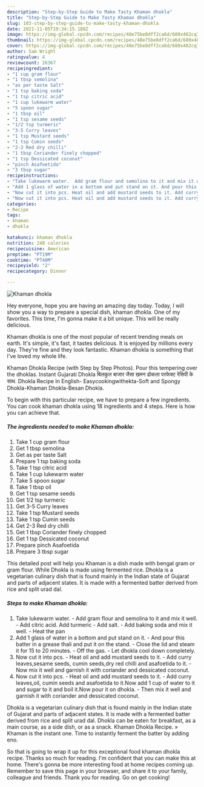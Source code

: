 ```yaml
---
description: "Step-by-Step Guide to Make Tasty Khaman dhokla"
title: "Step-by-Step Guide to Make Tasty Khaman dhokla"
slug: 103-step-by-step-guide-to-make-tasty-khaman-dhokla
date: 2021-11-05T19:34:15.188Z
image: https://img-global.cpcdn.com/recipes/48e75be8dff2ca6d/680x482cq70/khaman-dhokla-recipe-main-photo.jpg
thumbnail: https://img-global.cpcdn.com/recipes/48e75be8dff2ca6d/680x482cq70/khaman-dhokla-recipe-main-photo.jpg
cover: https://img-global.cpcdn.com/recipes/48e75be8dff2ca6d/680x482cq70/khaman-dhokla-recipe-main-photo.jpg
author: Sam Wright
ratingvalue: 4
reviewcount: 26367
recipeingredient:
- "1 cup gram flour"
- "1 tbsp semolina"
- "as per taste Salt"
- "1 tsp baking soda"
- "1 tsp citric acid"
- "1 cup lukewarm water"
- "5 spoon sugar"
- "1 tbsp oil"
- "1 tsp sesame seeds"
- "1/2 tsp turmeric"
- "3-5 Curry leaves"
- "1 tsp Mustard seeds"
- "1 tsp Cumin seeds"
- "2-3 Red dry chilli"
- "1 tbsp Coriander finely chopped"
- "1 tsp Dessicated coconut"
- "pinch Asafoetida"
- "3 tbsp sugar"
recipeinstructions:
- "Take lukewarm water.  Add gram flour and semolina to it and mix it well. Add citric acid. Add turmeric Add salt. Add baking soda and mix it well. Heat the pan"
- "Add 1 glass of water in a bottom and put stand on it. And pour this batter in a grease thali and put it on the stand. Close the lid and steam it for 15 to 20 minutes.  Off the gas. Let dhokla cool down completely."
- "Now cut it into pcs. Heat oil and add mustard seeds to it. Add curry leaves,sesame seeds, cumin seeds,dry red chilli and asafoetida to it. Now mix it well and garnish it with coriander and dessicated coconut."
- "Now cut it into pcs. Heat oil and add mustard seeds to it. Add curry leaves,oil, cumin seeds and asafoetida to it.Now add 1 cup of water to it and sugar to it and boil it.Now pour it on dhokla. Then mix it well and garnish it with coriander and dessicated coconut."
categories:
- Recipe
tags:
- khaman
- dhokla

katakunci: khaman dhokla 
nutrition: 248 calories
recipecuisine: American
preptime: "PT19M"
cooktime: "PT40M"
recipeyield: "2"
recipecategory: Dinner

---
```



![Khaman dhokla](https://img-global.cpcdn.com/recipes/48e75be8dff2ca6d/680x482cq70/khaman-dhokla-recipe-main-photo.jpg)

Hey everyone, hope you are having an amazing day today. Today, I will show you a way to prepare a special dish, khaman dhokla. One of my favorites. This time, I'm gonna make it a bit unique. This will be really delicious.

Khaman dhokla is one of the most popular of recent trending meals on earth. It's simple, it's fast, it tastes delicious. It is enjoyed by millions every day. They're fine and they look fantastic. Khaman dhokla is something that I've loved my whole life.

Khaman Dhokla Recipe (with Step by Step Photos). Pour this tempering over the dhoklas. Instant Gujarati Dhokla बिलकुल बाजार जैसा खमन ढोकला परफेक्ट रेसिपी के साथ. Dhokla Recipe In English- Easycookingwithekta-Soft and Spongy Dhokla-Khaman Dhokla-Besan Dhokla.


To begin with this particular recipe, we have to prepare a few ingredients. You can cook khaman dhokla using 18 ingredients and 4 steps. Here is how you can achieve that.

<!--inarticleads1-->

##### The ingredients needed to make Khaman dhokla:

1. Take 1 cup gram flour
1. Get 1 tbsp semolina
1. Get as per taste Salt
1. Prepare 1 tsp baking soda
1. Take 1 tsp citric acid
1. Take 1 cup lukewarm water
1. Take 5 spoon sugar
1. Take 1 tbsp oil
1. Get 1 tsp sesame seeds
1. Get 1/2 tsp turmeric
1. Get 3-5 Curry leaves
1. Take 1 tsp Mustard seeds
1. Take 1 tsp Cumin seeds
1. Get 2-3 Red dry chilli
1. Get 1 tbsp Coriander finely chopped
1. Get 1 tsp Dessicated coconut
1. Prepare pinch Asafoetida
1. Prepare 3 tbsp sugar


This detailed post will help you Khaman is a dish made with bengal gram or gram flour. While Dhokla is made using fermented rice. Dhokla is a vegetarian culinary dish that is found mainly in the Indian state of Gujarat and parts of adjacent states. It is made with a fermented batter derived from rice and split urad dal. 

<!--inarticleads2-->

##### Steps to make Khaman dhokla:

1. Take lukewarm water.  - Add gram flour and semolina to it and mix it well. - Add citric acid. Add turmeric - Add salt. - Add baking soda and mix it well. - Heat the pan
1. Add 1 glass of water in a bottom and put stand on it. - And pour this batter in a grease thali and put it on the stand. - Close the lid and steam it for 15 to 20 minutes.  - Off the gas. - Let dhokla cool down completely.
1. Now cut it into pcs. - Heat oil and add mustard seeds to it. - Add curry leaves,sesame seeds, cumin seeds,dry red chilli and asafoetida to it. - Now mix it well and garnish it with coriander and dessicated coconut.
1. Now cut it into pcs. - Heat oil and add mustard seeds to it. - Add curry leaves,oil, cumin seeds and asafoetida to it.Now add 1 cup of water to it and sugar to it and boil it.Now pour it on dhokla. - Then mix it well and garnish it with coriander and dessicated coconut.


Dhokla is a vegetarian culinary dish that is found mainly in the Indian state of Gujarat and parts of adjacent states. It is made with a fermented batter derived from rice and split urad dal. Dhokla can be eaten for breakfast, as a main course, as a side dish, or as a snack. Khaman Dhokla Recipe. » Khaman is the instant one. Time to instantly ferment the batter by adding eno. 

So that is going to wrap it up for this exceptional food khaman dhokla recipe. Thanks so much for reading. I'm confident that you can make this at home. There's gonna be more interesting food at home recipes coming up. Remember to save this page in your browser, and share it to your family, colleague and friends. Thank you for reading. Go on get cooking!
